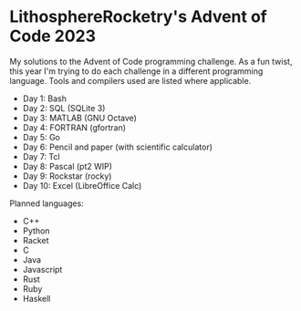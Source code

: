 # LithosphereRocketry's Advent of Code 2023

My solutions to the Advent of Code programming challenge. As a fun twist, this
year I'm trying to do each challenge in a different programming language. Tools
and compilers used are listed where applicable.

* Day 1: Bash
* Day 2: SQL (SQLite 3)
* Day 3: MATLAB (GNU Octave)
* Day 4: FORTRAN (gfortran)
* Day 5: Go
* Day 6: Pencil and paper (with scientific calculator)
* Day 7: Tcl
* Day 8: Pascal (pt2 WIP)
* Day 9: Rockstar (rocky)
* Day 10: Excel (LibreOffice Calc)

Planned languages:
* C++
* Python
* Racket
* C
* Java
* Javascript
* Rust
* Ruby
* Haskell

